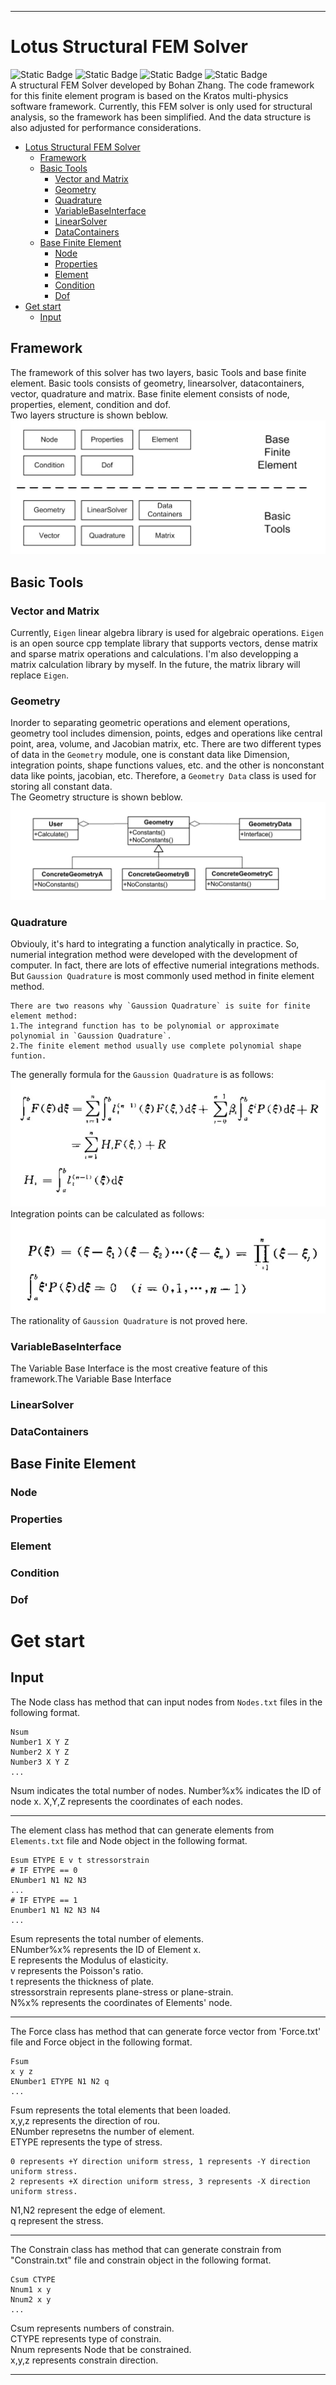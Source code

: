***
# Lotus Structural FEM Solver
![Static Badge](https://img.shields.io/badge/FEM-Solver-green)
![Static Badge](https://img.shields.io/badge/Language-C%2B%2B17-red)
![Static Badge](https://img.shields.io/badge/Frame-Kratos-blue)
![Static Badge](https://img.shields.io/badge/Linear%20algebra-Eigen-purple)\
A structural FEM Solver developed by Bohan Zhang. The code framework for this finite element program is based on the Kratos multi-physics software framework. Currently, this FEM solver is only used for structural analysis, so the framework has been simplified. And the data structure is also adjusted for performance considerations.

- [Lotus Structural FEM Solver](#lotus-structural-fem-solver)
  - [Framework](#framework)
  - [Basic Tools](#basic-tools)
    - [Vector and Matrix](#vector-and-matrix)
    - [Geometry](#geometry)
    - [Quadrature](#quadrature)
    - [VariableBaseInterface](#variablebaseinterface)
    - [LinearSolver](#linearsolver)
    - [DataContainers](#datacontainers)
  - [Base Finite Element](#base-finite-element)
    - [Node](#node)
    - [Properties](#properties)
    - [Element](#element)
    - [Condition](#condition)
    - [Dof](#dof)
- [Get start](#get-start)
  - [Input](#input)

## Framework
The framework of this solver has two layers, basic Tools and base finite element. Basic tools consists of geometry, linearsolver, datacontainers, vector, quadrature and matrix.
Base finite element consists of node, properties, element, condition and dof.\
Two layers structure is shown beblow.
![Two layers structure](pic/pic1.jpg)

## Basic Tools
### Vector and Matrix
Currently, `Eigen` linear algebra library is used for algebraic operations. `Eigen` is an open source cpp template library that supports vectors, dense matrix and sparse matrix operations and calculations. I'm also developping a matrix calculation library by myself. In the future, the matrix library will replace `Eigen`. 
### Geometry
Inorder to separating geometric operations and element operations, geometry tool includes dimension, points, edges and operations like central point, area, volume, and Jacobian matrix, etc. 
There are two different types of data in the `Geometry` module, one is constant data like Dimension, integration points, shape functions values, etc. and the other is nonconstant data like points, jacobian, etc.
Therefore, a `Geometry Data` class is used for storing all constant data.\
The Geometry structure is shown beblow.
![Geometry module](pic/pic2.jpg)
### Quadrature
Obviouly, it's hard to integrating a function analytically in practice. 
So, numerial integration method were developed with the development of computer.
In fact, there are lots of effective numerial integrations methods. But `Gaussion Quadrature` is most commonly used method in finite element method.
```
There are two reasons why `Gaussion Quadrature` is suite for finite element method:
1.The integrand function has to be polynomial or approximate polynomial in `Gaussion Quadrature`.
2.The finite element method usually use complete polynomial shape funtion.
```
The generally formula for the `Gaussion Quadrature` is as follows:
![Gaussion Quadrature1](pic/pic4.jpg)
Integration points can be calculated as follows:
![Gaussion Quadrature2](pic/pic3.jpg)
The rationality of `Gaussion Quadrature` is not proved here.

### VariableBaseInterface
The Variable Base Interface is the most creative feature of this framework.The Variable Base Interface 
### LinearSolver
### DataContainers

## Base Finite Element
### Node
### Properties
### Element
### Condition
### Dof


# Get start
## Input
The Node class has method that can input nodes from `Nodes.txt`  files in the following format.
```
Nsum
Number1 X Y Z
Number2 X Y Z
Number3 X Y Z
...
```
Nsum indicates the total number of nodes.
Number%x% indicates the ID of node x.
X,Y,Z represents the coordinates of each nodes.
***
The element class has method that can generate elements from `Elements.txt` file and Node object in the following format.
```
Esum ETYPE E v t stressorstrain
# IF ETYPE == 0
ENumber1 N1 N2 N3 
...
# IF ETYPE == 1
Enumber1 N1 N2 N3 N4
...
```
Esum represents the total number of elements.\
ENumber%x% represents the ID of Element x.\
E represents the Modulus of elasticity.\
v represents the Poisson's ratio.\
t represents the thickness of plate.\
stressorstrain represents plane-stress or plane-strain.\
N%x% represents the coordinates of Elements' node.
***
The Force class has method that can generate force vector from 'Force.txt' file and Force object in the following format.
```
Fsum
x y z
ENumber1 ETYPE N1 N2 q
...
```
Fsum represents the total elements that been loaded.\
x,y,z represents the direction of rou.\
ENumber represetns the number of element.\
ETYPE represents the type of stress.
```
0 represents +Y direction uniform stress, 1 represents -Y direction uniform stress.
2 represents +X direction uniform stress, 3 represents -X direction uniform stress.
```
N1,N2 represent the edge of element.\
q represent the stress.
***
The Constrain class has method that can generate constrain from "Constrain.txt" file and constrain object in the following format.
```
Csum CTYPE
Nnum1 x y
Nnum2 x y
...
```
Csum represents numbers of constrain.\
CTYPE represents type of constrain.\
Nnum represents Node that be constrained.\
x,y,z represents constrain direction.
***

